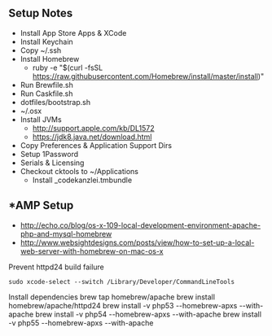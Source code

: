 Setup Notes
-----------


- Install App Store Apps & XCode
- Install Keychain
- Copy ~/.ssh
- Install Homebrew
	- ruby -e "$(curl -fsSL https://raw.githubusercontent.com/Homebrew/install/master/install)"
- Run Brewfile.sh
- Run Caskfile.sh
- dotfiles/bootstrap.sh
- ~/.osx
- Install JVMs
	- http://support.apple.com/kb/DL1572
	- https://jdk8.java.net/download.html
- Copy Preferences & Application Support Dirs
- Setup 1Password
- Serials & Licensing
- Checkout cktools to ~/Applications
	- Install _codekanzlei.tmbundle

*AMP Setup
----------

- http://echo.co/blog/os-x-109-local-development-environment-apache-php-and-mysql-homebrew
- http://www.websightdesigns.com/posts/view/how-to-set-up-a-local-web-server-with-homebrew-on-mac-os-x

Prevent httpd24 build failure

	sudo xcode-select --switch /Library/Developer/CommandLineTools

Install dependencies
    brew tap homebrew/apache
	brew install homebrew/apache/httpd24
	brew install -v php53 --homebrew-apxs --with-apache
	brew install -v php54 --homebrew-apxs --with-apache
	brew install -v php55 --homebrew-apxs --with-apache